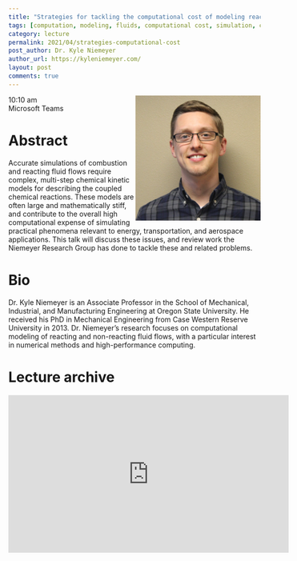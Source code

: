 ```yaml
---
title: "Strategies for tackling the computational cost of modeling reacting fluids"
tags: [computation, modeling, fluids, computational cost, simulation, chemical reactions]
category: lecture
permalink: 2021/04/strategies-computational-cost
post_author: Dr. Kyle Niemeyer
author_url: https://kyleniemeyer.com/
layout: post
comments: true
---
```


<!-- This is for your headshot. -->
<img align="right" width="250px" src="/images/210402-niemeyer.jpg" alt="Kyle Niemeyer"/>  

10:10 am  
Microsoft Teams  



# Abstract

Accurate simulations of combustion and reacting fluid flows require complex, multi-step chemical kinetic models for describing the coupled chemical reactions. These models are often large and mathematically stiff, and contribute to the overall high computational expense of simulating practical phenomena relevant to energy, transportation, and aerospace applications. This talk will discuss these issues, and review work the Niemeyer Research Group has done to tackle these and related problems.

# Bio

Dr. Kyle Niemeyer is an Associate Professor in the School of Mechanical, Industrial, and Manufacturing Engineering at Oregon State University. He received his PhD in Mechanical Engineering from Case Western Reserve University in 2013. Dr. Niemeyer’s research focuses on computational modeling of reacting and non-reacting fluid flows, with a particular interest in numerical methods and high-performance computing.

# Lecture archive
<iframe width="560" height="315" src="https://www.youtube.com/embed/BcYxT53Xtso" title="YouTube video player" frameborder="0" allow="accelerometer; autoplay; clipboard-write; encrypted-media; gyroscope; picture-in-picture" allowfullscreen></iframe>